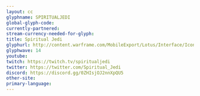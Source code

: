 ```yaml
---
layout: cc
glyphname: SPIRITUALJEDI
global-glyph-code: 
currently-partnered: 
stream-currency-needed-for-glyph: 
title: Spiritual Jedi
glyphurl: http://content.warframe.com/MobileExport/Lotus/Interface/Icons/Player/ContentCreators/SpiritualJedi.png
glyphwave: 14
youtube: 
twitch: https://twitch.tv/spiritualjedi
twitter: https://twitter.com/Spiritual_Jedi
discord: https://discord.gg/0ZHIsjOJ2nnXpQU5
other-site: 
primary-language: 
---
```


